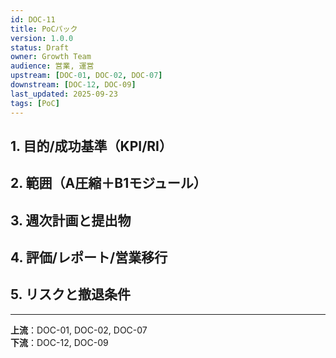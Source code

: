 ```yaml
---
id: DOC-11
title: PoCパック
version: 1.0.0
status: Draft
owner: Growth Team
audience: 営業, 運営
upstream: [DOC-01, DOC-02, DOC-07]
downstream: [DOC-12, DOC-09]
last_updated: 2025-09-23
tags: [PoC]
---
```


## 1. 目的/成功基準（KPI/RI）

## 2. 範囲（A圧縮＋B1モジュール）

## 3. 週次計画と提出物

## 4. 評価/レポート/営業移行

## 5. リスクと撤退条件

---
**上流**：DOC-01, DOC-02, DOC-07  
**下流**：DOC-12, DOC-09

